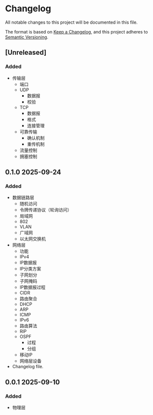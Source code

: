 # Changelog

All notable changes to this project will be documented in this file.

The format is based on [Keep a Changelog](https://keepachangelog.com/en/1.1.0/),
and this project adheres to [Semantic Versioning](https://semver.org/spec/v2.0.0.html).

## [Unreleased]

### Added

- 传输层
	- 端口
	- UDP
		- 数据报
		- 校验
	- TCP
		- 数据报
		- 格式
		- 连接管理
	- 可靠传输
		- 确认机制
		- 重传机制
	- 流量控制
	- 拥塞控制


## 0.1.0 2025-09-24

### Added

- 数据链路层
	- 随机访问
	- 令牌传递协议（轮询访问）
	- 局域网
	- 802
	- VLAN
	- 广域网
	- 以太网交换机
- 网络层
	- 功能
	- IPv4
	- IP数据报
	- IP分类方案
	- 子网划分
	- 子网掩码
	- IP数据报过程
	- CIDR
	- 路由聚合
	- DHCP
	- ARP
	- ICMP
	- IPv6
	- 路由算法
	- RIP
	- OSPF
		- 过程
		- 分组
	- 移动IP
	- 网络层设备
- Changelog file.


## 0.0.1 2025-09-10

### Added

- 物理层



